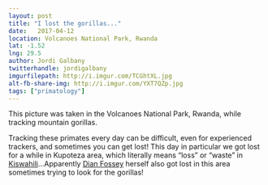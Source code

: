 ```yaml
---
layout: post
title: "I lost the gorillas..."
date:   2017-04-12
location: Volcanoes National Park, Rwanda
lat: -1.52
lng: 29.5
author: Jordi Galbany
twitterhandle: jordigalbany
imgurfilepath: http://i.imgur.com/TCGhtXL.jpg
alt-fb-share-img: http://i.imgur.com/YXT7QZp.jpg
tags: ["primatology"]
---
```

	
	
This picture was taken in the Volcanoes National Park, Rwanda, while tracking mountain gorillas.

Tracking these primates every day can be difficult, even for experienced trackers, and sometimes you can get lost! This day in particular we got lost for a while in Kupoteza area, which literally means “loss” or “waste” in [Kiswahili](http://www.bbc.co.uk/languages/other/swahili/guide/facts.shtml)...Apparently [Dian Fossey](https://gorillafund.org/who-we-are/dian-fossey/) herself also got lost in this area sometimes trying to look for the gorillas!